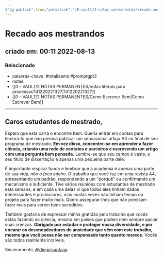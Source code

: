 ```yaml
---
{"dg-publish":true,"permalink":"/0-vault/2-notas-permanentes/recado-aos-mestrandos/","tags":["permanente","totalizante","promptgpt3"],"dgHomeLink":true,"dgShowLocalGraph":true,"dgShowFileTree":true,"dgEnableSearch":true,"noteIcon":""}
---
```


# Recado aos mestrandos
## criado em: 00:11 2022-08-13

### Relacionado
- palavras-chave: #totalizante #promptgpt3 
- notas: 
- [[0 - VAULT/2 NOTAS PERMANENTES/notas literais para processar/141220221327\|141220221327]]
- [[0 - VAULT/2 NOTAS PERMANENTES/Como Escrever Bem\|Como Escrever Bem]]

---

## Caros estudantes de mestrado,

Espero que esta carta o encontre bem. Queria entrar em contao para lembrá-lo que não precisa publicar um sensacional artigo A0 no final de seu programa de mestrado. **Em vez disso, concentre-se em aprender a fazer ciência, criando uma rede de contatos e parceiros e escrevendo um artigo com uma pergunta bem pensada.** Lembre-se que seu campo é vasto, e seu título de dissertação é apenas uma pequena parte dele.

É importante respirar fundo e lembrar que a academia é apenas uma parte de sua vida, *não o foco inteiro*. O trabalho que você faz em uma revista A4, apresentando um padrão, respondendo a um "porquê" ou confirmando um mecanismo é suficiente. Tive várias reuniões com estudantes de mestrado esta semana, e em cada uma delas vi que todos eles tinham dados interessantes e promissores, mas muitas vezes não tinham tempo ou projeto para fazer muito mais. Quero assegurar-lhes que não precisam fazer mais para serem bem-sucedidos.

Também gostaria de expressar minha gratidão pelo trabalho que vocês estão fazendo na ciência, mesmo em países que podem nem sempre apoiar suas crenças. **Obrigado por estudar e proteger nossa diversidade, e por encarar os desencadeadores de ansiedade que vêm com este trabalho, mesmo que você possa não ser compensado tanto quanto merece.** Vocês são todos realmente incríveis.

Sinceramente, 
[@diegojsantana](https://twitter.com/diegojsantana)